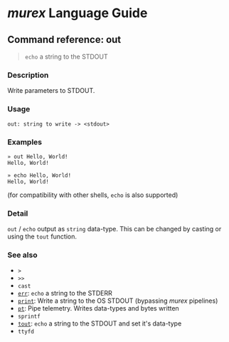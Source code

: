 # _murex_ Language Guide

## Command reference: out

> `echo` a string to the STDOUT

### Description

Write parameters to STDOUT.

### Usage

    out: string to write -> <stdout>

### Examples

    » out Hello, World!
    Hello, World!

    » echo Hello, World!
    Hello, World!

(for compatibility with other shells, `echo` is also supported)

### Detail

`out` / `echo` output as `string` data-type. This can be changed by casting or
using the `tout` function.

### See also

* `>`
* `>>`
* `cast`
* [`err`](err.md): `echo` a string to the STDERR
* [`print`](print.md): Write a string to the OS STDOUT (bypassing _murex_ pipelines)
* [`pt`](pt.md): Pipe telemetry. Writes data-types and bytes written
* `sprintf`
* [`tout`](tout.md): `echo` a string to the STDOUT and set it's data-type
* `ttyfd`
